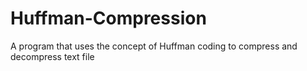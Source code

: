 # Huffman-Compression
A program that uses the concept of Huffman coding to compress and decompress text file
